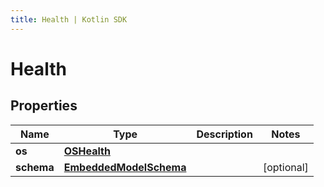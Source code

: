 ```yaml
---
title: Health | Kotlin SDK
---
```



# Health

## Properties
Name | Type | Description | Notes
------------ | ------------- | ------------- | -------------
**os** | [**OSHealth**](OSHealth) |  | 
**schema** | [**EmbeddedModelSchema**](EmbeddedModelSchema) |  |  [optional]



